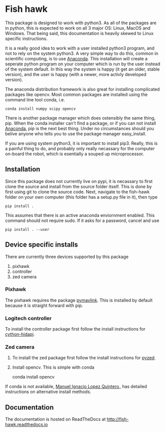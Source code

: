 # Fish hawk

This package is designed to work with python3. As all of the packages are in
python, this is expected to work on all 3 major OS: Linux, MacOS and Windows.
That being said, this documentation is heavily skewed to Linux specific
instructions.

It is a really good idea to work with a user installed python3 program, and not
to rely on the system python3. A very simple way to do this, common in
scientific computing, is to use [Anaconda](https://conda.io/miniconda.html).
This installation will create a seperate python program on your computer which
is run by the user instead of the system default. In this way the system is
happy (it get an older, stable version), and the user is happy (with a newer,
more activly developed version).

The anaconda distribution framework is also great for installing complicated
packages like opencv. Most common packages are installed using the command line
tool conda, i.e.

    conda install numpy scipy opencv

There is another package manager which does ostensibly the same thing, pip.
When the conda installer can't find a package, or if you can not install
[Anaconda](https://conda.io/miniconda.html), pip is the next best thing. Under
no circumstances should you belive anyone who tells you to use the package
manager easy_install.

If you are using system python3, it is important to install pip3. Really, this
is a painful thing to do, and probably only really necassary for the computer
on-board the robot, which is esentially a souped up microprocessor.

## Installation

Since this package does not currently live on pypi, it is
necassary to first clone the source and install from the source folder itself.
This is done by first using git to clone the source code. Next, navigate to the
fish-hawk folder on your own computer (this folder has a setup.py file in it),
then type

    pip install .

This assumes that there is an active anaconda enviornment enabled. This command
should not require sudo. If it asks for a password, cancel and use

    pip install . --user

## Device specific installs

There are currently three devices supported by this package

1. pixhawk
2. controller
3. zed camera

### Pixhawk

The pixhawk requires the package [pymavlink](https://github.com/ArduPilot/pymavlink).
This is installed by default because it is straight forward with pip.

### Logitech controller

To install the controller package first follow the install instructions for
[cython-hidapi](https://github.com/trezor/cython-hidapi).

### Zed camera

1. To install the zed package first follow the install instructions for
[pyzed](https://github.com/stereolabs/zed-python).

2. Install opencv. This is simple with conda

    conda install opencv

If conda is not available,
[Manuel Ignacio Lopez Quintero](http://milq.github.io/install-opencv-ubuntu-debian/)_
has detailed instructions on alternative install methods.

## Documentation


The documentation is hosted on ReadTheDocs at http://fish-hawk.readthedocs.io
